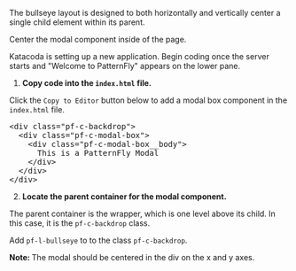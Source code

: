 The bullseye layout is designed to both horizontally and vertically center a single child element within its parent.

Center the modal component inside of the page.

Katacoda is setting up a new application. Begin coding once the server starts and "Welcome to PatternFly" appears on the lower pane.

1) <strong>Copy code into the `index.html` file.</strong>

Click the `Copy to Editor` button below to add a modal box component in the `index.html` file.

<pre class="file" data-filename="index.html" data-target="replace">
&lt;div class=&quot;pf-c-backdrop&quot;&gt;
  &lt;div class=&quot;pf-c-modal-box&quot;&gt;
    &lt;div class=&quot;pf-c-modal-box__body&quot;&gt;
      This is a PatternFly Modal
    &lt;/div&gt;
  &lt;/div&gt;
&lt;/div&gt;
</pre>

2) <strong>Locate the parent container for the modal component.</strong>

The parent container is the wrapper, which is one level above its child. In this case, it is the `pf-c-backdrop` class.

Add `pf-l-bullseye` to to the class `pf-c-backdrop`.

<strong>Note: </strong>The modal should be centered in the div on the x and y axes.
